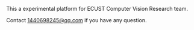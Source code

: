 This a experimental platform for ECUST Computer Vision Research team.

Contact 1440698245@qq.com if you have any question.